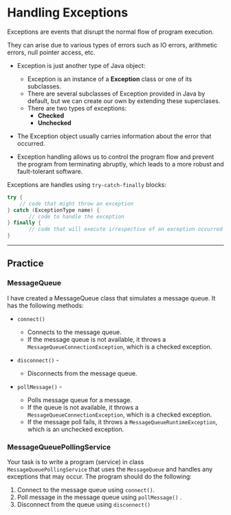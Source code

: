 # Handling Exceptions

Exceptions are events that disrupt the normal flow of program execution.

They can arise due to various types of errors such as IO errors, arithmetic errors, null pointer access, etc.

 - Exception is just another type of Java object:
   - Exception is an instance of a **Exception** class or one of its subclasses.
   - There are several subclasses of Exception provided in Java by default, but we can create our own by extending these superclases.
   - There are two types of exceptions: 
     - **Checked**
     - **Unchecked**

 - The Exception object usually carries information about the error that occurred.

 - Exception handling allows us to control the program flow and prevent the program from terminating abruptly, which leads to a more robust and fault-tolerant software.

Exceptions are handles using `try-catch-finally` blocks:
```java
try {
	// code that might throw an exception
} catch (ExceptionType name) {
       // code to handle the exception
} finally {
       // code that will execute irrespective of an exception occurred or not
}
```

---

## Practice

### MessageQueue
I have created a MessageQueue class that simulates a message queue. It has the following methods:
 - `connect()`
   - Connects to the message queue. 
   - If the message queue is not available, it throws a `MessageQueueConnectionException`, which is a checked exception.

 - `disconnect()` - 
   - Disconnects from the message queue.

 - `pollMessage()` - 
   - Polls message queue for a message.
   - If the queue is not available, it throws a `MessageQueueConnectionException`, which is a checked exception.
   - If the message poll fails, it throws a `MessageQueueRuntimeException`, which is an unchecked exception.

### MessageQueuePollingService
Your task is to write a program (service) in class `MessageQueuePollingService` that uses the `MessageQueue`
and handles any exceptions that may occur. The program should do the following:
 1. Connect to the message queue using `connect()`.
 2. Poll message in the message queue using `pollMessage()` .
 3. Disconnect from the queue using `disconnect()`
